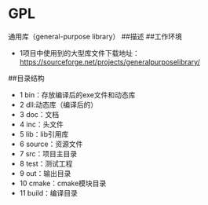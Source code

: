 # GPL
通用库（general-purpose library）
##描述
##工作环境
-    1项目中使用到的大型库文件下载地址：https://sourceforge.net/projects/generalpurposelibrary/

##目录结构
-    1 bin：存放编译后的exe文件和动态库
-    2 dll:动态库（编译后的）
-    3 doc：文档
-    4 inc：头文件
-    5 lib：lib引用库
-    6 source：资源文件
-    7 src：项目主目录
-    8 test：测试工程
-    9 out：输出目录
-    10 cmake：cmake模块目录
-    11 build：编译目录


